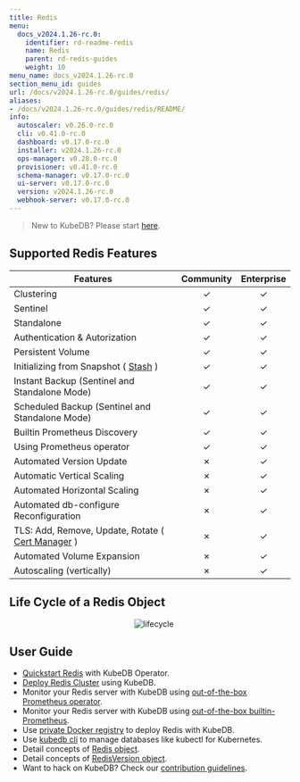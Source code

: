 ```yaml
---
title: Redis
menu:
  docs_v2024.1.26-rc.0:
    identifier: rd-readme-redis
    name: Redis
    parent: rd-redis-guides
    weight: 10
menu_name: docs_v2024.1.26-rc.0
section_menu_id: guides
url: /docs/v2024.1.26-rc.0/guides/redis/
aliases:
- /docs/v2024.1.26-rc.0/guides/redis/README/
info:
  autoscaler: v0.26.0-rc.0
  cli: v0.41.0-rc.0
  dashboard: v0.17.0-rc.0
  installer: v2024.1.26-rc.0
  ops-manager: v0.28.0-rc.0
  provisioner: v0.41.0-rc.0
  schema-manager: v0.17.0-rc.0
  ui-server: v0.17.0-rc.0
  version: v2024.1.26-rc.0
  webhook-server: v0.17.0-rc.0
---
```


> New to KubeDB? Please start [here](/docs/v2024.1.26-rc.0/README).

## Supported Redis Features
| Features                                                                           | Community | Enterprise |
|------------------------------------------------------------------------------------|:---------:|:----------:|
| Clustering                                                                         | &#10003;  |  &#10003;  |
| Sentinel                                                                           | &#10003;  |  &#10003;  |
| Standalone                                                                         | &#10003;  |  &#10003;  |
| Authentication & Autorization                                                      | &#10003;  |  &#10003;  |
| Persistent Volume                                                                  | &#10003;  |  &#10003;  |
| Initializing from Snapshot ( [Stash](https://stash.run/) )                         | &#10003;  |  &#10003;  |
| Instant Backup (Sentinel and Standalone Mode)                                      | &#10003;  |  &#10003;  |
| Scheduled Backup (Sentinel and Standalone Mode)                                    | &#10003;  |  &#10003;  |
| Builtin Prometheus Discovery                                                       | &#10003;  |  &#10003;  |
| Using Prometheus operator                                                          | &#10003;  |  &#10003;  |
| Automated Version Update                                                           | &#10007;  |  &#10003;  |
| Automatic Vertical Scaling                                                         | &#10007;  |  &#10003;  |
| Automated Horizontal Scaling                                                       | &#10007;  |  &#10003;  |
| Automated db-configure Reconfiguration                                             | &#10007;  |  &#10003;  |
| TLS: Add, Remove, Update, Rotate ( [Cert Manager](https://cert-manager.io/docs/) ) | &#10007;  |  &#10003;  |
| Automated Volume Expansion                                                         | &#10007;  |  &#10003;  |
| Autoscaling (vertically)                                                           | &#10007;  |  &#10003;  |


## Life Cycle of a Redis Object

<p align="center">
  <img alt="lifecycle"  src="/docs/v2024.1.26-rc.0/images/redis/redis-lifecycle.png">
</p>

## User Guide

- [Quickstart Redis](/docs/v2024.1.26-rc.0/guides/redis/quickstart/quickstart) with KubeDB Operator.
- [Deploy Redis Cluster](/docs/v2024.1.26-rc.0/guides/redis/clustering/redis-cluster) using KubeDB.
- Monitor your Redis server with KubeDB using [out-of-the-box Prometheus operator](/docs/v2024.1.26-rc.0/guides/redis/monitoring/using-prometheus-operator).
- Monitor your Redis server with KubeDB using [out-of-the-box builtin-Prometheus](/docs/v2024.1.26-rc.0/guides/redis/monitoring/using-builtin-prometheus).
- Use [private Docker registry](/docs/v2024.1.26-rc.0/guides/redis/private-registry/using-private-registry) to deploy Redis with KubeDB.
- Use [kubedb cli](/docs/v2024.1.26-rc.0/guides/redis/cli/cli) to manage databases like kubectl for Kubernetes.
- Detail concepts of [Redis object](/docs/v2024.1.26-rc.0/guides/redis/concepts/redis).
- Detail concepts of [RedisVersion object](/docs/v2024.1.26-rc.0/guides/redis/concepts/catalog).
- Want to hack on KubeDB? Check our [contribution guidelines](/docs/v2024.1.26-rc.0/CONTRIBUTING).
